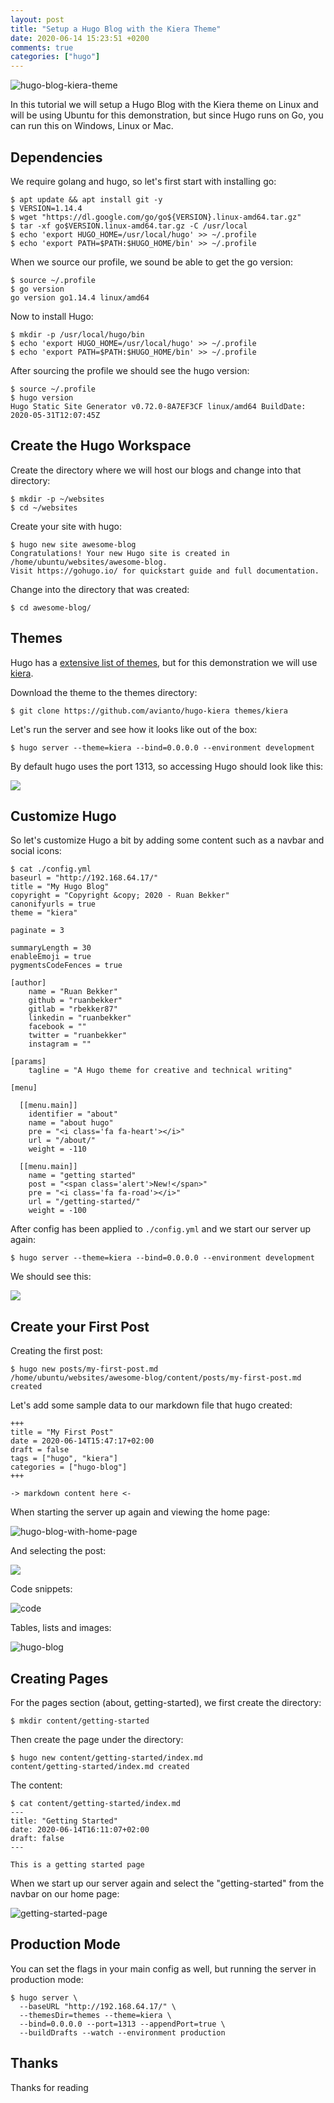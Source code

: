 ```yaml
---
layout: post
title: "Setup a Hugo Blog with the Kiera Theme"
date: 2020-06-14 15:23:51 +0200
comments: true
categories: ["hugo"] 
---
```


![hugo-blog-kiera-theme](https://img.sysadmins.co.za/wngib2.png)

In this tutorial we will setup a Hugo Blog with the Kiera theme on Linux and will be using Ubuntu for this demonstration, but since Hugo runs on Go, you can run this on Windows, Linux or Mac.

## Dependencies

We require golang and hugo, so let's first start with installing go:

```
$ apt update && apt install git -y
$ VERSION=1.14.4
$ wget "https://dl.google.com/go/go${VERSION}.linux-amd64.tar.gz"
$ tar -xf go$VERSION.linux-amd64.tar.gz -C /usr/local
$ echo 'export HUGO_HOME=/usr/local/hugo' >> ~/.profile
$ echo 'export PATH=$PATH:$HUGO_HOME/bin' >> ~/.profile
```

When we source our profile, we sound be able to get the go version:

```
$ source ~/.profile
$ go version
go version go1.14.4 linux/amd64
```

Now to install Hugo:

```
$ mkdir -p /usr/local/hugo/bin
$ echo 'export HUGO_HOME=/usr/local/hugo' >> ~/.profile
$ echo 'export PATH=$PATH:$HUGO_HOME/bin' >> ~/.profile
```

After sourcing the profile we should see the hugo version:

```
$ source ~/.profile
$ hugo version
Hugo Static Site Generator v0.72.0-8A7EF3CF linux/amd64 BuildDate: 2020-05-31T12:07:45Z
```

## Create the Hugo Workspace

Create the directory where we will host our blogs and change into that directory:

```
$ mkdir -p ~/websites 
$ cd ~/websites
```

Create your site with hugo:

```
$ hugo new site awesome-blog
Congratulations! Your new Hugo site is created in /home/ubuntu/websites/awesome-blog.
Visit https://gohugo.io/ for quickstart guide and full documentation.
```

Change into the directory that was created:

```
$ cd awesome-blog/
```

## Themes

Hugo has a [extensive list of themes](https://themes.gohugo.io/), but for this demonstration we will use [kiera](https://themes.gohugo.io/hugo-kiera/).

Download the theme to the themes directory:

```
$ git clone https://github.com/avianto/hugo-kiera themes/kiera
```

Let's run the server and see how it looks like out of the box:

```
$ hugo server --theme=kiera --bind=0.0.0.0 --environment development
```

By default hugo uses the port 1313, so accessing Hugo should look like this:

![](https://img.sysadmins.co.za/iwqtmt.png)

## Customize Hugo

So let's customize Hugo a bit by adding some content such as a navbar and social icons:

```
$ cat ./config.yml
baseurl = "http://192.168.64.17/"
title = "My Hugo Blog"
copyright = "Copyright &copy; 2020 - Ruan Bekker"
canonifyurls = true
theme = "kiera"

paginate = 3

summaryLength = 30
enableEmoji = true
pygmentsCodeFences = true

[author]
    name = "Ruan Bekker"
    github = "ruanbekker"
    gitlab = "rbekker87"
    linkedin = "ruanbekker"
    facebook = ""
    twitter = "ruanbekker"
    instagram = ""

[params]
    tagline = "A Hugo theme for creative and technical writing"

[menu]

  [[menu.main]]
    identifier = "about"
    name = "about hugo"
    pre = "<i class='fa fa-heart'></i>"
    url = "/about/"
    weight = -110

  [[menu.main]]
    name = "getting started"
    post = "<span class='alert'>New!</span>"
    pre = "<i class='fa fa-road'></i>"
    url = "/getting-started/"
    weight = -100
```

After config has been applied to `./config.yml` and we start our server up again:

```
$ hugo server --theme=kiera --bind=0.0.0.0 --environment development
```

We should see this:

![](https://img.sysadmins.co.za/3dw9e9.png)

## Create your First Post

Creating the first post:

```
$ hugo new posts/my-first-post.md
/home/ubuntu/websites/awesome-blog/content/posts/my-first-post.md created
```

Let's add some sample data to our markdown file that hugo created:

```
+++
title = "My First Post"
date = 2020-06-14T15:47:17+02:00
draft = false
tags = ["hugo", "kiera"]
categories = ["hugo-blog"]
+++

-> markdown content here <-
```

When starting the server up again and viewing the home page:

![hugo-blog-with-home-page](https://img.sysadmins.co.za/srklwj.png)

And selecting the post:

![](https://img.sysadmins.co.za/v95p79.png)

Code snippets:

![code](https://img.sysadmins.co.za/0xufiy.png)

Tables, lists and images:

![hugo-blog](https://img.sysadmins.co.za/c317ij.png)

## Creating Pages

For the pages section (about, getting-started), we first create the directory:

```
$ mkdir content/getting-started
```

Then create the page under the directory:

```
$ hugo new content/getting-started/index.md
content/getting-started/index.md created
```

The content:

```
$ cat content/getting-started/index.md
---
title: "Getting Started"
date: 2020-06-14T16:11:07+02:00
draft: false
---

This is a getting started page
```

When we start up our server again and select the "getting-started" from the navbar on our home page:

![getting-started-page](https://img.sysadmins.co.za/rod8eo.png)

## Production Mode

You can set the flags in your main config as well, but running the server in production mode: 

```
$ hugo server \
  --baseURL "http://192.168.64.17/" \
  --themesDir=themes --theme=kiera \
  --bind=0.0.0.0 --port=1313 --appendPort=true \
  --buildDrafts --watch --environment production
```

## Thanks

Thanks for reading
